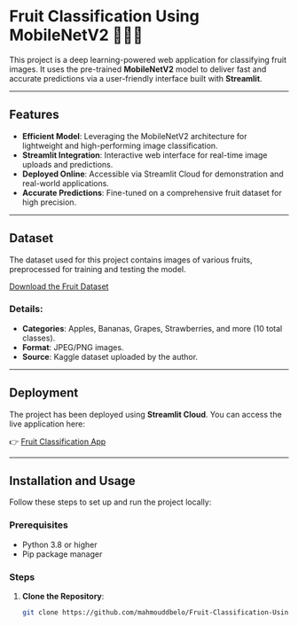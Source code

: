 # Fruit Classification Using MobileNetV2 🍓🍌🍎

This project is a deep learning-powered web application for classifying fruit images. It uses the pre-trained **MobileNetV2** model to deliver fast and accurate predictions via a user-friendly interface built with **Streamlit**.

---

## Features

- **Efficient Model**: Leveraging the MobileNetV2 architecture for lightweight and high-performing image classification.
- **Streamlit Integration**: Interactive web interface for real-time image uploads and predictions.
- **Deployed Online**: Accessible via Streamlit Cloud for demonstration and real-world applications.
- **Accurate Predictions**: Fine-tuned on a comprehensive fruit dataset for high precision.

---

## Dataset

The dataset used for this project contains images of various fruits, preprocessed for training and testing the model.

[Download the Fruit Dataset](https://www.kaggle.com/datasets/mahmoudbelooo/fruit-image-dataset-10-classes)

### Details:
- **Categories**: Apples, Bananas, Grapes, Strawberries, and more (10 total classes).
- **Format**: JPEG/PNG images.
- **Source**: Kaggle dataset uploaded by the author.

---

## Deployment

The project has been deployed using **Streamlit Cloud**. You can access the live application here:  

👉 [Fruit Classification App](INSERT_DEPLOYED_APP_LINK_HERE)

---

## Installation and Usage

Follow these steps to set up and run the project locally:

### Prerequisites
- Python 3.8 or higher
- Pip package manager

### Steps

1. **Clone the Repository**:
   ```bash
   git clone https://github.com/mahmouddbelo/Fruit-Classification-Using-MobileNetV2-.git
